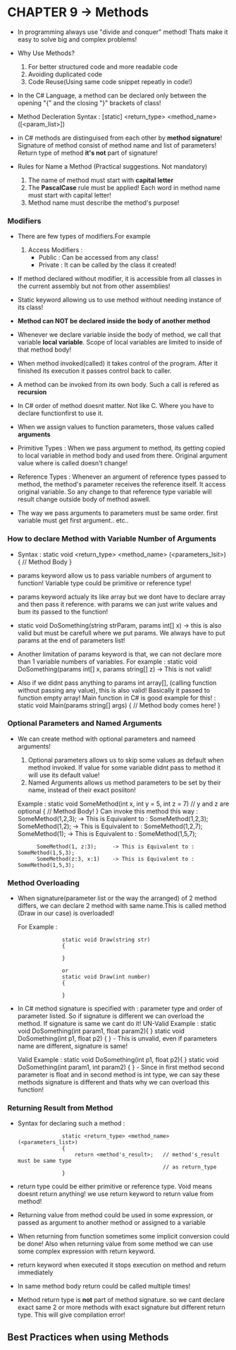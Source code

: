 # CHAPTER 9 -> Methods
- In programming always use "divide and conquer" method! Thats make it easy to solve big and complex problems!

- Why Use Methods?
    1. For better structured code and more readable code
    2. Avoiding duplicated code
    3. Code Reuse(Using same code snippet repeatly in code!)

- In the C# Language, a method can be declared only between the opening "{" and the closing "}" brackets of class!

- Method Decleration Syntax :
    [static] <return_type> <method_name>([<param_list>])

- in C# methods are distinguised from each other by **method signature**! Signature of method consist of method name and list of parameters! Return type of method **it's not** part of signature!

- Rules for Name a Method (Practical suggestions. Not mandatory)
    1. The name of method must start with **capital letter**
    2. The **PascalCase** rule must be applied! Each word in method name must start with capital letter!
    3. Method name must describe the method's purpose!
    

### Modifiers 

- There are few types of modifiers.For example 
    1. Access Modifiers : 
        - Public : Can be accessed from any class!
        - Private : It can be called by the class it created!
- If method declared without modifier, it is accessible from all classes in the current assembly but not from other assemblies!
- Static keyword allowing us to use method without needing instance of its class!

- **Method can NOT be declared inside the body of another method**

- Whenever we declare variable inside the body of method, we call that variable **local variable**. Scope of local variables are limited to inside of that method body!

- When method invoked(called) it takes control of the program. After it finished its execution it passes control back to caller.
- A method can be invoked from its own body. Such a call is refered as **recursion**
- In C# order of method doesnt matter. Not like C. Where you have to declare functionfirst to use it. 
- When we assign values to function parameters, those values called **arguments**

- Primitive Types : When we pass argument to method, its getting copied to local variable in method body and used from there. Original argument value where is called doesn't change!

- Reference Types : Whenever an argument of reference types passed to method, the method's parameter receives the reference itself. It access original variable. So any change to that reference type variable will result change outside body of method aswell.

- The way we pass arguments to parameters must be same order. first variable must get first argument.. etc..

### How to declare Method with Variable Number of Arguments
- Syntax : 
    static void <return_type> <method_name> (<parameters_lsit>)
    {
        // Method Body
    }
- params keyword allow us to pass variable numbers of argument to function! Variable type could be primitive or reference type!

- params keyword actualy its like array but we dont have to declare array and then pass it reference. with params we can just write values and bum its passed to the function!

- static void DoSomething(string strParam, params int[] x) -> this is also valid but must be carefull where we put params. We always have to put params at the end of parameters list!

- Another limitation of params keyword is that, we can not declare more than 1 variable numbers of variables.
    For example : static void DoSomething(params int[] x, params string[] z) -> This is not valid!
- Also if we didnt pass anything to params int array[], (calling function without passing any value), this is also valid! Basically it passed to function empty array! Main function in C# is good example for this!
    : static void Main(params string[] args)
    {
        // Method body comes here!
    }

### Optional Parameters and Named Arguments
- We can create method with optional parameters and nameed arguments!
    1. Optional parameters allows us to skip some values as default when method invoked. If value for some variable didnt pass to method it will use its default value!
    2. Named Arguments allows us method parameters to be set by their name, instead of their exact posiiton!

    Example : 
        static void SomeMethod(int x, int y = 5, int z = 7) // y and z are optional
        {
            // Method Body!
        }
        Can invoke this method this way :
            SomeMethod(1,2,3);      -> This is Equivalent to : SomeMethod(1,2,3);
            SomeMethod(1,2);        -> This is Equivalent to : SomeMethod(1,2,7);
            SomeMethod(1);          -> This is Equivalent to : SomeMethod(1,5,7);

            SomeMethod(1, z:3);     -> This is Equivalent to : SomeMethod(1,5,3);
            SomeMethod(z:3, x:1)    -> This is Equivalent to : SomeMethod(1,5,3);

### Method Overloading
- When signature(parameter list or the way the arranged) of 2 method differs, we can declare 2 method with same name.This is called method (Draw in our case) is overloaded!

    For Example :   
    
                    static void Draw(string str)
                    {
                
                    }

                    or
                    static void Draw(int number)
                    {

                    }
- In C# method signature is specified with : parameter type and order of parameter listed. So if signature is different we can overload the method. If signature is same we cant do it!
    UN-Valid Example :  static void DoSomething(int param1, float param2){ }
                        static void DoSomething(int p1, float p2) { }
                    - This is unvalid, even if parameters name are different, signature is same!

    Valid Example :     static void DoSomething(int p1, float p2){ }
                        static void DoSomething(int param1, int param2) { }
                    - Since in first method second parameter is float and in second method is int type, we can say these methods signature is different and thats why we can overload this function! 

### Returning Result from Method
- Syntax for declaring such a method :

                    static <return_type> <method_name> (<parameters_list>)
                    {
                        return <method's_result>;   // method's_result must be same type 
                                                    // as return_type
                    }

- return type could be either primitive or reference type. Void means doesnt return anything!
    we use return keyword to return value from method!

- Returning value from method could be used in some expression, or passed as argument to another method or assigned to a variable

- When returning from function sometimes some implicit conversion could be done! Also when returning value from some method we can use some complex expression with return keyword. 

- return keyword when executed it stops execution on method and return immediately

- In same method body return could be called multiple times!

- Method return type is **not** part of method signature. so we cant declare exact same 2 or more methods with exact signature but different return type. This will give compilation error!


## Best Practices when using Methods

